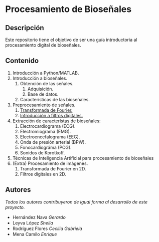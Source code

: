 # Procesamiento de Bioseñales

## Descripción
Este repositorio tiene el objetivo de ser una guía introductoria al procesamiento digital de bioseñales.

## Contenido
1. Introducción a Python/MATLAB.
2. Introducción a bioseñales.
    1. Obtención de las señales.
        1. Adquisición.
        2. Base de datos.
    2. Características de las bioseñales.
3. Preprocesamiento de señales.
    1. [Transformada de Fourier.](./3_prepocesamiento/1_transformada_fourier.ipynb)
    2. [Introducción a filtros digitales.](./3_prepocesamiento/2_filtros_digitales.ipynb)
4. Extracción de característas de bioseñales:
    1. Electrocardiograma (ECG).
    2. Electromiograma (EMG).
    3. Electroencefalograma (EEG).
    4. Onda de presión arterial (BPW).
    5. Fonocardiográma (PCG).
    6. Sonidos de Korotkoff.
5. Técnicas de Inteligencia Artificial para procesamiento de bioseñales
6. (Extra) Procesamiento de imágenes.
    1. Transformada de Fourier en 2D.
    2. Filtros digitales en 2D.

## Autores
_Todos los autores contribuyeron de igual forma al desarrollo de este proyecto._
- Hernández Nava _Gerardo_ &nbsp;<a href="https://github.com/Gerardo-Hernandez"><img src="https://github.com/ultralytics/assets/raw/main/social/logo-social-github.png" height="15em"></a>&nbsp; <a href="https://www.linkedin.com/in/GerardoHernándezNava/"><img src="https://github.com/ultralytics/assets/raw/main/social/logo-social-linkedin.png" height="15em"></a>
- Leyva López _Sheila_ &nbsp;<a href="https://github.com/sleyva29"><img src="https://github.com/ultralytics/assets/raw/main/social/logo-social-github.png" height="15em"></a>&nbsp; <a href="https://www.linkedin.com/in/sheileyva/"><img src="https://github.com/ultralytics/assets/raw/main/social/logo-social-linkedin.png" height="15em"></a>
- Rodríguez Flores _Cecilia Gabriela_ &nbsp;<a href="https://github.com/CGRF29"><img src="https://github.com/ultralytics/assets/raw/main/social/logo-social-github.png" height="15em"></a>&nbsp; <a href="https://www.linkedin.com/in/ceciliagabrielardzflores/"><img src="https://github.com/ultralytics/assets/raw/main/social/logo-social-linkedin.png" height="15em"></a>
- Mena Camilo _Enrique_ &nbsp;<a href="https://github.com/EnriqueMC557"><img src="https://github.com/ultralytics/assets/raw/main/social/logo-social-github.png" height="15em"></a>&nbsp; <a href="https://www.linkedin.com/in/enriquemenacamilo/"><img src="https://github.com/ultralytics/assets/raw/main/social/logo-social-linkedin.png" height="15em"></a>
